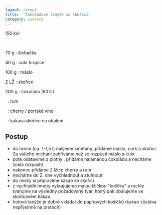 ```yaml
---
layout: recept
title:  "Čokoládové lanýže se skořicí"
category: cukroví
---
```


(50 ks)

<br>

<div class="ingredience" markdown="1">

70 g
: šlehačka

40 g
: cukr krupice

100 g
: máslo

2 LŽ
: skořice

200 g
: čokoláda (60%)

&nbsp;
: rum

&nbsp;
: cherry / portské víno

&nbsp;
: kakao+skořice na obalení

</div>

## Postup

<div class="postup" markdown="1">  

- do hrnce (ca. 1-1,5 l) nalijeme smetanu, přidáme máslo, curk a skořici. Za stálého míchání zahříváme než se rozpustí máslo a cukr
- poté odstavíme z plotny , přidáme nalámanou čokoládu a necháme zcela rozpustit
- nakonec přidáme 2 lžíce cherry a rum
- necháme do 2. dne vychladnout a ztuhnout
- do misky si připravíme kakao se skořicí
- z vychladlé hmoty vykrajujeme malou lžičkou "kuličky" a rychle tvarujme na výsledný požadovaný tvar, který pak obalujeme ve skořicovém kakau
- hotové lanýže je dobré vkládat do papírových košíčků (kakao zůstáva nepříjemně na prstech)
     
</div>
